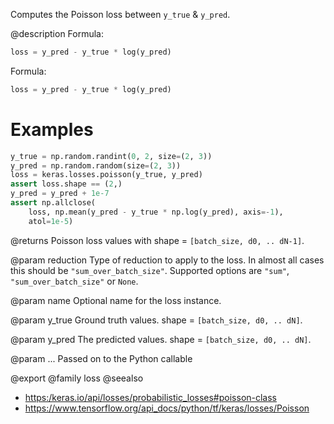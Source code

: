 Computes the Poisson loss between `y_true` & `y_pred`.

@description
Formula:

```python
loss = y_pred - y_true * log(y_pred)
```

Formula:

```python
loss = y_pred - y_true * log(y_pred)
```

# Examples
```python
y_true = np.random.randint(0, 2, size=(2, 3))
y_pred = np.random.random(size=(2, 3))
loss = keras.losses.poisson(y_true, y_pred)
assert loss.shape == (2,)
y_pred = y_pred + 1e-7
assert np.allclose(
    loss, np.mean(y_pred - y_true * np.log(y_pred), axis=-1),
    atol=1e-5)
```

@returns
Poisson loss values with shape = `[batch_size, d0, .. dN-1]`.

@param reduction
Type of reduction to apply to the loss. In almost all cases
this should be `"sum_over_batch_size"`.
Supported options are `"sum"`, `"sum_over_batch_size"` or `None`.

@param name
Optional name for the loss instance.

@param y_true
Ground truth values. shape = `[batch_size, d0, .. dN]`.

@param y_pred
The predicted values. shape = `[batch_size, d0, .. dN]`.

@param ...
Passed on to the Python callable

@export
@family loss
@seealso
+ <https:/keras.io/api/losses/probabilistic_losses#poisson-class>
+ <https://www.tensorflow.org/api_docs/python/tf/keras/losses/Poisson>
